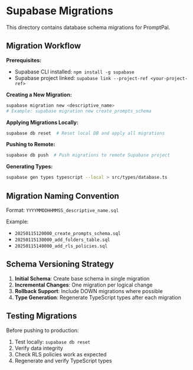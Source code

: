 # Supabase Migrations

This directory contains database schema migrations for PromptPal.

## Migration Workflow

**Prerequisites:**
- Supabase CLI installed: `npm install -g supabase`
- Supabase project linked: `supabase link --project-ref <your-project-ref>`

**Creating a New Migration:**
```bash
supabase migration new <descriptive_name>
# Example: supabase migration new create_prompts_schema
```

**Applying Migrations Locally:**
```bash
supabase db reset  # Reset local DB and apply all migrations
```

**Pushing to Remote:**
```bash
supabase db push  # Push migrations to remote Supabase project
```

**Generating Types:**
```bash
supabase gen types typescript --local > src/types/database.ts
```

## Migration Naming Convention

Format: `YYYYMMDDHHMMSS_descriptive_name.sql`

Example:
- `20250115120000_create_prompts_schema.sql`
- `20250115130000_add_folders_table.sql`
- `20250115140000_add_rls_policies.sql`

## Schema Versioning Strategy

1. **Initial Schema**: Create base schema in single migration
2. **Incremental Changes**: One migration per logical change
3. **Rollback Support**: Include DOWN migrations where possible
4. **Type Generation**: Regenerate TypeScript types after each migration

## Testing Migrations

Before pushing to production:
1. Test locally: `supabase db reset`
2. Verify data integrity
3. Check RLS policies work as expected
4. Regenerate and verify TypeScript types

